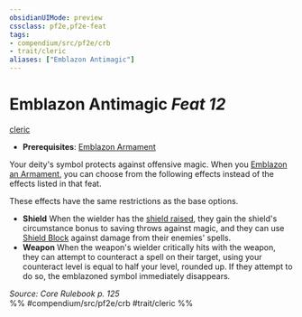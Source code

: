 ```yaml
---
obsidianUIMode: preview
cssclass: pf2e,pf2e-feat
tags:
- compendium/src/pf2e/crb
- trait/cleric
aliases: ["Emblazon Antimagic"]
---
```

# Emblazon Antimagic  *Feat 12*  
[cleric](/rules/traits/cleric.md)  

- **Prerequisites**: [Emblazon Armament](/compendium/feats/emblazon-armament.md)

Your deity's symbol protects against offensive magic. When you [Emblazon an Armament](/compendium/feats/emblazon-armament.md), you can choose from the following effects instead of the effects listed in that feat.

These effects have the same restrictions as the base options.

- **Shield** When the wielder has the [shield raised](/rules/actions/raise-a-shield.md), they gain the shield's circumstance bonus to saving throws against magic, and they can use [Shield Block](/compendium/feats/shield-block.md) against damage from their enemies' spells.
- **Weapon** When the weapon's wielder critically hits with the weapon, they can attempt to counteract a spell on their target, using your counteract level is equal to half your level, rounded up. If they attempt to do so, the emblazoned symbol immediately disappears.

*Source: Core Rulebook p. 125*  
%% #compendium/src/pf2e/crb #trait/cleric %%